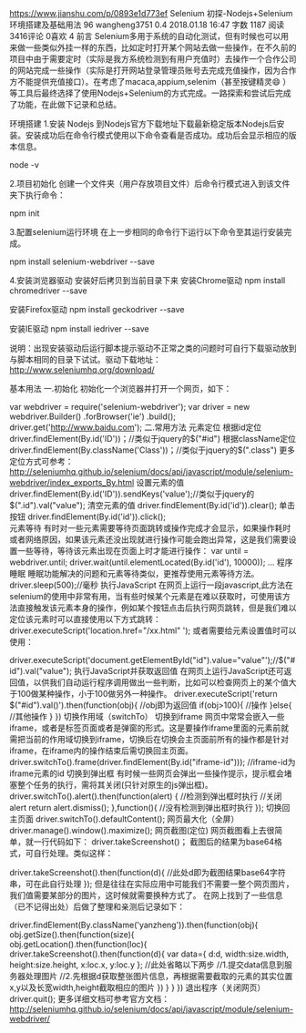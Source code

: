 https://www.jianshu.com/p/0893e1d773ef
Selenium 初探-Nodejs+Selenium环境搭建及基础用法
96  wangheng3751 
 0.4 2018.01.18 16:47 字数 1187 阅读 3416评论 0喜欢 4
前言
Selenium多用于系统的自动化测试，但有时候也可以用来做一些类似外挂一样的东西，比如定时打开某个网站去做一些操作，在不久前的项目中由于需要定时（实际是我方系统检测到有用户充值时）去操作一个合作公司的网站完成一些操作（实际是打开网站登录管理员账号去完成充值操作，因为合作方不能提供充值接口）。在考虑了macaca,appium,selenim（甚至按键精灵😄 ）等工具后最终选择了使用Nodejs+Selenium的方式完成。一路探索和尝试后完成了功能，在此做下记录和总结。

环境搭建
1.安装 Nodejs
到Nodejs官方下载地址下载最新稳定版本Nodejs后安装。安装成功后在命令行模式使用以下命令查看是否成功。成功后会显示相应的版本信息。

node -v

2.项目初始化
创建一个文件夹（用户存放项目文件）后命令行模式进入到该文件夹下执行命令：

npm init

3.配置selenium运行环境
在上一步相同的命令行下运行以下命令至其运行安装完成。

npm install selenium-webdriver --save

4.安装浏览器驱动  安装好后拷贝到当前目录下来
安装Chrome驱动
npm install chromedriver --save

安装Firefox驱动
npm install geckodriver --save

安装IE驱动
npm install iedriver --save

说明：出现安装驱动后运行脚本提示驱动不正常之类的问题时可自行下载驱动放到与脚本相同的目录下试试。驱动下载地址：http://www.seleniumhq.org/download/

基本用法
一.初始化
初始化一个浏览器并打开一个网页，如下：

var webdriver = require('selenium-webdriver');
var driver = new webdriver.Builder()
    .forBrowser('ie')
    .build();
driver.get('http://www.baidu.com');
二.常用方法
元素定位
根据id定位
driver.findElement(By.id('ID'))；//类似于jquery的$("#id")
根据className定位
driver.findElement(By.className('Class'))；//类似于jquery的$(".class")
更多定位方式可参考：http://seleniumhq.github.io/selenium/docs/api/javascript/module/selenium-webdriver/index_exports_By.html
设置元素的值
driver.findElement(By.id('ID')).sendKeys('value');//类似于jquery的$(".id").val("value");
清空元素的值
driver.findElement(By.id('id')).clear();
单击按钮
driver.findElement(By.id('id')).click();  
元素等待
有时对一些元素需要等待页面跳转或操作完成才会显示，如果操作耗时或者网络原因，如果该元素还没出现就进行操作可能会跑出异常，这是我们需要设置一些等待，等待该元素出现在页面上时才能进行操作：
var until = webdriver.until;
driver.wait(until.elementLocated(By.id('id'), 10000));
...
程序睡眠
睡眠功能解决的问题和元素等待类似，更推荐使用元素等待方法。
driver.sleep(500);//毫秒
执行JavaScript
在网页上运行一段javascript,此方法在selenium的使用中非常有用，当有些时候某个元素是在难以获取时，可使用该方法直接触发该元素本身的操作，例如某个按钮点击后执行网页跳转，但是我们难以定位该元素时可以直接使用以下方式跳转：
driver.executeScript('location.href="/xx.html" ');
或者需要给元素设置值时可以使用：

driver.executeScript('document.getElementById("id").value="value"');//$("#id").val("value");
执行JavaScript并获取返回值
在网页上运行JavaScript还可返回值，以供我们自动运行程序调用做出一些判断，比如可以检查网页上的某个值大于100做某种操作，小于100做另外一种操作。
driver.executeScript('return $("#id").val()').then(function(obj){
    //obj即为返回值
    if(obj>100){
        //操作
    }else{
       //其他操作
    }
})
切换作用域（switchTo）
切换到iframe
网页中常常会嵌入一些iframe，或者是标签页面或者是弹窗的形式。这是要操作iframe里面的元素前就需把当前的作用域切换到iframe，切换后在切换会主页面前所有的操作都是针对iframe，在iframe内的操作结束后需切换回主页面。
driver.switchTo().frame(driver.findElement(By.id("iframe-id")));  //iframe-id为iframe元素的id
切换到弹出框
有时候一些网页会弹出一些操作提示，提示框会堵塞整个任务的执行，需将其关闭(只针对原生的js弹出框)。
driver.switchTo().alert().then(function(alert) {
     //检测到弹出框时执行
     //关闭alert
     return alert.dismiss();
},function(){
    //没有检测到弹出框时执行
});
切换回主页面
driver.switchTo().defaultContent();
网页最大化（全屏）
driver.manage().window().maximize(); 
网页截图(定位)
网页截图看上去很简单，就一行代码如下：
driver.takeScreenshot()；
截图后的结果为base64格式，可自行处理。类似这样：

driver.takeScreenshot().then(function(d){
    //此处d即为截图结果base64字符串，可在此自行处理
});
但是往往在实际应用中可能我们不需要一整个网页图片，我们值需要某部分的图片，这时候就需要换种方式了。
在网上找到了一些信息（已不记得出处）后做了整理和亲测后记录如下：

driver.findElement(By.className('yanzheng')).then(function(obj){
        obj.getSize().then(function(size){          
            obj.getLocation().then(function(loc){
                driver.takeScreenshot().then(function(d){
                      var data={
                            d:d,
                            width:size.width,
                            height:size.height,
                            x:loc.x,
                            y:loc.y
                      };
                    //此处省略以下两步
                    //1.提交data信息到服务器处理图片
                    //2.先根据d获取整张图片信息，再根据需要截取的元素的其实位置x,y以及长宽width,height截取相应的图片
                })
           }
        }
})
退出程序（关闭网页）
driver.quit();
更多详细文档可参考官方文档：http://seleniumhq.github.io/selenium/docs/api/javascript/module/selenium-webdriver/